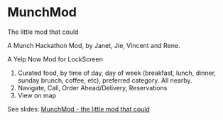 # MunchMod

The little mod that could

A Munch Hackathon Mod, by Janet, Jie, Vincent and Rene.

A Yelp Now Mod for LockScreen

1. Curated food, by time of day, day of week (breakfast, lunch, dinner, sunday brunch, coffee, etc), preferred category. All nearby.
2. Navigate, Call, Order Ahead/Delivery, Reservations
3. View on map

See slides: [MunchMod - the little mod that could](https://docs.google.com/presentation/d/1nHae2ZUwAUgZ1STpi0dowPQ0PCdB-nAN0x9gsg8eBac)


